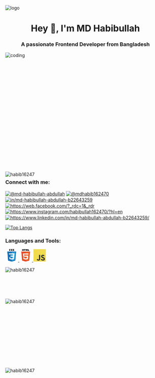 ![logo](https://camo.githubusercontent.com/48ec00ed4c84e771db4a1db90b56352923a8d644452a32b434d68e97006c9337/68747470733a2f2f63686b736b696c6c732e636f6d2f77702d636f6e74656e742f75706c6f6164732f323032302f30342f504e432d416e696d617465642d42616e6e6572732e676966)
<h1 align="center">Hey 👋, I'm MD Habibullah</h1>
<h3 align="center">A passionate Frontend Developer from Bangladesh</h3>
<img align="left" alt="coding" width="600" src="https://cdn.dribbble.com/users/1162077/screenshots/3848914/programmer.gif">
<br/>
<br/>
<br/>
<br/>
<br/>
<br/>
<br/>
<br/>
<br/>
<br/>
<br/>
<br/>
<br/>
<br/>
<br/>
<br/>
<br/>
<br/>
<br/>
<br/>
<br/>
<br/>


<img align="left" src="https://komarev.com/ghpvc/?username=habib16247&label=Profile%20views&color=0e75b6&style=flat" alt="habib16247" />

<h3 align="left">Connect with me:</h3>
<p align="left">
<a href="https://codepen.io/@md-habibullah-abdullah" target="_blank"><img align="center" src="https://raw.githubusercontent.com/rahuldkjain/github-profile-readme-generator/master/src/images/icons/Social/codepen.svg" alt="@md-habibullah-abdullah" height="60" width="70" /></a>
<a href="https://twitter.com/@mdhabib162470" target="_blank"><img align="center" src="https://raw.githubusercontent.com/rahuldkjain/github-profile-readme-generator/master/src/images/icons/Social/twitter.svg" alt="@mdhabib162470"  height="60" width="70" /></a>
<a href="https://linkedin.com/in/in/md-habibullah-abdullah-b22643259" target="_blank"><img align="center" src="https://raw.githubusercontent.com/rahuldkjain/github-profile-readme-generator/master/src/images/icons/Social/linked-in-alt.svg" alt="in/md-habibullah-abdullah-b22643259" height="60" width="70"  /></a>
<a href="https://fb.com/https://web.facebook.com/?_rdc=1&_rdr" target="_blank"><img align="center" src="https://raw.githubusercontent.com/rahuldkjain/github-profile-readme-generator/master/src/images/icons/Social/facebook.svg" alt="https://web.facebook.com/?_rdc=1&_rdr" height="60" width="70" /></a>
<a href="https://instagram.com/https://www.instagram.com/habibullah162470/?hl=en" target="_blank"><img align="center" src="https://raw.githubusercontent.com/rahuldkjain/github-profile-readme-generator/master/src/images/icons/Social/instagram.svg" alt="https://www.instagram.com/habibullah162470/?hl=en" height="60" width="70"  /></a>
<a href="[https://www.youtube.com/c/https://www.linkedin.com/in/md-habibullah-abdullah-b22643259/](https://www.youtube.com/channel/UCnopAZ7TIqUEF5w183_Thzg)" target="_blank"><img align="center" src="https://raw.githubusercontent.com/rahuldkjain/github-profile-readme-generator/master/src/images/icons/Social/youtube.svg" alt="https://www.linkedin.com/in/md-habibullah-abdullah-b22643259/" height="60" width="70" /></a>
</p>

[![Top Langs](https://github-readme-stats.vercel.app/api/top-langs/?username=Md-RonyAhmed)](https://github.com/anuraghazra/github-readme-stats)

<h3 align="left">Languages and Tools:</h3> 
<p align="left"> <a href="https://www.w3schools.com/css/" target="_blank"> <img src="https://raw.githubusercontent.com/devicons/devicon/master/icons/css3/css3-original-wordmark.svg" alt="css3" width="40" height="40"/> </a> <a href="https://www.w3.org/html/" target="_blank"> <img src="https://raw.githubusercontent.com/devicons/devicon/master/icons/html5/html5-original-wordmark.svg" alt="html5" width="40" height="40"/> </a> <a href="https://developer.mozilla.org/en-US/docs/Web/JavaScript" target="_blank"> <img src="https://raw.githubusercontent.com/devicons/devicon/master/icons/javascript/javascript-original.svg" alt="javascript" width="40" height="40"/> </a> </p>

<p><img align="left" src="https://github-readme-stats.vercel.app/api/top-langs?username=habib16247&show_icons=true&locale=en&layout=compact" alt="habib16247" /></p>
<br><br><br><br><br>
<p>&nbsp;<img align="left" src="https://github-readme-stats.vercel.app/api?username=habib16247&show_icons=true&locale=en" alt="habib16247" /></p>
<br><br><br><br><br><br><br><br><br><br>
<p><img align="center" src="https://github-readme-streak-stats.herokuapp.com/?user=habib16247&" alt="habib16247" /></p>
